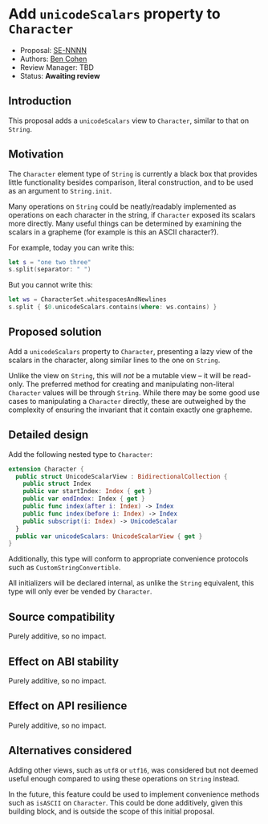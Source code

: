 # Add `unicodeScalars` property to `Character`

* Proposal: [SE-NNNN](NNNN-character-unicode-view.md)
* Authors: [Ben Cohen](https://github.com/airspeedswift)
* Review Manager: TBD
* Status: **Awaiting review**

## Introduction

This proposal adds a `unicodeScalars` view to `Character`, similar to that on `String`.

## Motivation

The `Character` element type of `String` is currently a black box that provides
little functionality besides comparison, literal construction, and to be used
as an argument to `String.init`.

Many operations on `String` could be neatly/readably implemented as operations
on each character in the string, if `Character` exposed its scalars more
directly. Many useful things can be determined by examining the scalars in a
grapheme (for example is this an ASCII character?).

For example, today you can write this:

```swift
let s = "one two three"
s.split(separator: " ")
```

But you cannot write this:

```swift
let ws = CharacterSet.whitespacesAndNewlines
s.split { $0.unicodeScalars.contains(where: ws.contains) }
```

## Proposed solution

Add a `unicodeScalars` property to `Character`, presenting a lazy view of the
scalars in the character, along similar lines to the one on `String`.

Unlike the view on `String`, this will _not_ be a mutable view – it will be
read-only. The preferred method for creating and manipulating non-literal
`Character` values will be through `String`. While there may be some good
use cases to manipulating a `Character` directly, these are outweighed by the 
complexity of ensuring the invariant that it contain exactly one grapheme.

## Detailed design

Add the following nested type to `Character`:

```swift
extension Character {
  public struct UnicodeScalarView : BidirectionalCollection {
    public struct Index
    public var startIndex: Index { get }
    public var endIndex: Index { get }
    public func index(after i: Index) -> Index
    public func index(before i: Index) -> Index
    public subscript(i: Index) -> UnicodeScalar
  }
  public var unicodeScalars: UnicodeScalarView { get }
}
```

Additionally, this type will conform to appropriate convenience protocols such 
as `CustomStringConvertible`.

All initializers will be declared internal, as unlike the `String` equivalent,
this type will only ever be vended by `Character`.

## Source compatibility

Purely additive, so no impact.

## Effect on ABI stability

Purely additive, so no impact.

## Effect on API resilience

Purely additive, so no impact.

## Alternatives considered

Adding other views, such as `utf8` or `utf16`, was considered but not deemed useful
enough compared to using these operations on `String` instead.

In the future, this feature could be used to implement convenience methods such as
`isASCII` on `Character`. This could be done additively, given this building block,
and is outside the scope of this initial proposal.
